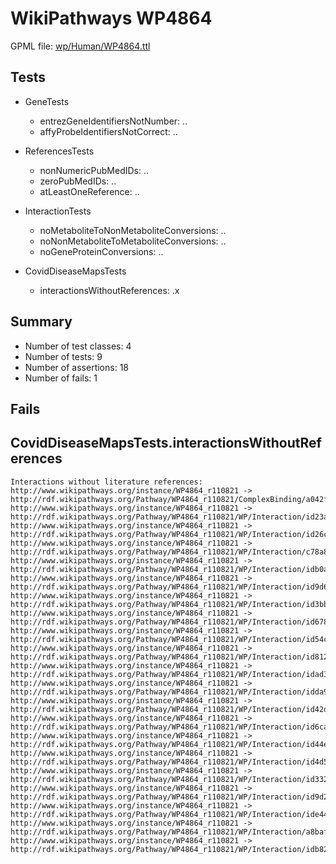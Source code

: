 # WikiPathways WP4864

GPML file: [wp/Human/WP4864.ttl](../wp/Human/WP4864.ttl)

## Tests

* GeneTests
    * entrezGeneIdentifiersNotNumber: ..
    * affyProbeIdentifiersNotCorrect: ..

* ReferencesTests
    * nonNumericPubMedIDs: ..
    * zeroPubMedIDs: ..
    * atLeastOneReference: ..

* InteractionTests
    * noMetaboliteToNonMetaboliteConversions: ..
    * noNonMetaboliteToMetaboliteConversions: ..
    * noGeneProteinConversions: ..

* CovidDiseaseMapsTests
    * interactionsWithoutReferences: .x

## Summary

* Number of test classes: 4
* Number of tests: 9
* Number of assertions: 18
* Number of fails: 1

## Fails

## CovidDiseaseMapsTests.interactionsWithoutReferences

```
Interactions without literature references:
http://www.wikipathways.org/instance/WP4864_r110821 -> http://rdf.wikipathways.org/Pathway/WP4864_r110821/ComplexBinding/a042f
http://www.wikipathways.org/instance/WP4864_r110821 -> http://rdf.wikipathways.org/Pathway/WP4864_r110821/WP/Interaction/id23a5b04e
http://www.wikipathways.org/instance/WP4864_r110821 -> http://rdf.wikipathways.org/Pathway/WP4864_r110821/WP/Interaction/id26c91cfd
http://www.wikipathways.org/instance/WP4864_r110821 -> http://rdf.wikipathways.org/Pathway/WP4864_r110821/WP/Interaction/c78a8
http://www.wikipathways.org/instance/WP4864_r110821 -> http://rdf.wikipathways.org/Pathway/WP4864_r110821/WP/Interaction/idb0a41cb7
http://www.wikipathways.org/instance/WP4864_r110821 -> http://rdf.wikipathways.org/Pathway/WP4864_r110821/WP/Interaction/id9d6e5912
http://www.wikipathways.org/instance/WP4864_r110821 -> http://rdf.wikipathways.org/Pathway/WP4864_r110821/WP/Interaction/id3bbd5b9
http://www.wikipathways.org/instance/WP4864_r110821 -> http://rdf.wikipathways.org/Pathway/WP4864_r110821/WP/Interaction/id67844ae8
http://www.wikipathways.org/instance/WP4864_r110821 -> http://rdf.wikipathways.org/Pathway/WP4864_r110821/WP/Interaction/id54c6a1c1
http://www.wikipathways.org/instance/WP4864_r110821 -> http://rdf.wikipathways.org/Pathway/WP4864_r110821/WP/Interaction/id812e8e5d
http://www.wikipathways.org/instance/WP4864_r110821 -> http://rdf.wikipathways.org/Pathway/WP4864_r110821/WP/Interaction/idad374e81
http://www.wikipathways.org/instance/WP4864_r110821 -> http://rdf.wikipathways.org/Pathway/WP4864_r110821/WP/Interaction/idda923b3f
http://www.wikipathways.org/instance/WP4864_r110821 -> http://rdf.wikipathways.org/Pathway/WP4864_r110821/WP/Interaction/id42dbcb94
http://www.wikipathways.org/instance/WP4864_r110821 -> http://rdf.wikipathways.org/Pathway/WP4864_r110821/WP/Interaction/id6ca195ae
http://www.wikipathways.org/instance/WP4864_r110821 -> http://rdf.wikipathways.org/Pathway/WP4864_r110821/WP/Interaction/id44e385eb
http://www.wikipathways.org/instance/WP4864_r110821 -> http://rdf.wikipathways.org/Pathway/WP4864_r110821/WP/Interaction/id4d5fb94c
http://www.wikipathways.org/instance/WP4864_r110821 -> http://rdf.wikipathways.org/Pathway/WP4864_r110821/WP/Interaction/id332625ef
http://www.wikipathways.org/instance/WP4864_r110821 -> http://rdf.wikipathways.org/Pathway/WP4864_r110821/WP/Interaction/id9d25fe73
http://www.wikipathways.org/instance/WP4864_r110821 -> http://rdf.wikipathways.org/Pathway/WP4864_r110821/WP/Interaction/ide4442266
http://www.wikipathways.org/instance/WP4864_r110821 -> http://rdf.wikipathways.org/Pathway/WP4864_r110821/WP/Interaction/a8baf
http://www.wikipathways.org/instance/WP4864_r110821 -> http://rdf.wikipathways.org/Pathway/WP4864_r110821/WP/Interaction/idb82c8f11

```
